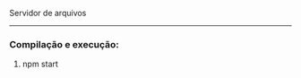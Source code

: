 Servidor de arquivos
________________________________________________________________________________


### Compilação e execução: 
1. npm start
